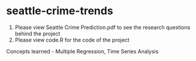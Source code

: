 # seattle-crime-trends

1. Please view Seattle Crime Prediction.pdf to see the research questions behind the project
2. Please view code.R for the code of the project

Concepts learned - Multiple Regression, Time Series Analysis
